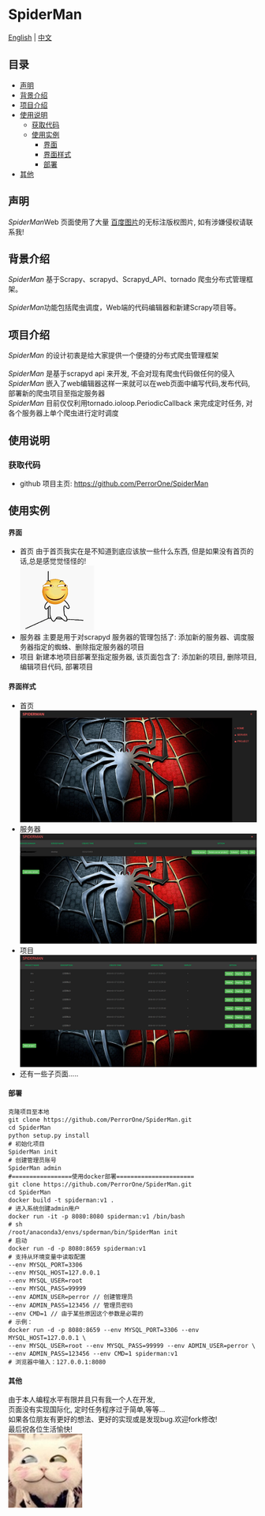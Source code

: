 # SpiderMan 
<a href="EN_README.md">English</a> | <a href="README.md">中文</a><br>
## 目录  
* [声明](#声明)  
* [背景介绍](#背景介绍)  
* [项目介绍](#项目介绍)  
* [使用说明](#使用说明)  
  * [获取代码](#获取代码)  
  * [使用实例](#使用实例)  
       * [界面](#界面介绍)  
       * [界面样式](#界面样式)
       * [部署](#部署)  
* [其他](#其他)  
  
<a name="声明"></a>  
## 声明   
*SpiderMan*Web 页面使用了大量 <a href="http://image.baidu.com/">百度图片</a>的无标注版权图片, 如有涉嫌侵权请联系我!
<a name="背景介绍"></a>  
## 背景介绍  
  
*SpiderMan* 基于Scrapy、scrapyd、Scrapyd_API、tornado 爬虫分布式管理框架。<br/>  
*SpiderMan*功能包括爬虫调度，Web端的代码编辑器和新建Scrapy项目等。
  
<a name="项目介绍"></a>  
## 项目介绍  
*SpiderMan* 的设计初衷是给大家提供一个便捷的分布式爬虫管理框架<br>  
*SpiderMan* 是基于scrapyd api 来开发, 不会对现有爬虫代码做任何的侵入<br>
*SpiderMan* 嵌入了web编辑器这样一来就可以在web页面中编写代码,发布代码,部署新的爬虫项目至指定服务器 <br>
*SpiderMan* 目前仅仅利用tornado.ioloop.PeriodicCallback 来完成定时任务, 对各个服务器上单个爬虫进行定时调度<br>
  
<a name="使用说明"></a>  
## 使用说明  
  
<a name="获取代码"></a>  
### 获取代码  
  
* github 项目主页: <https://github.com/PerrorOne/SpiderMan>  
  
  
<a name="使用实例"></a>  
## 使用实例
#### 界面  
* 首页 由于首页我实在是不知道到底应该放一些什么东西, 但是如果没有首页的话,总是感觉觉怪怪的!<br> ![Shurnim icon](SpiderMan/server/web/templates/static/images/readme/haipa.png)  
* 服务器 主要是用于对scrapyd 服务器的管理包括了: 添加新的服务器、调度服务器指定的蜘蛛、删除指定服务器的项目
* 项目 新建本地项目部署至指定服务器, 该页面包含了: 添加新的项目, 删除项目, 编辑项目代码, 部署项目

#### 界面样式
* 首页 <br> ![Shurnim icon](SpiderMan/server/web/templates/static/images/readme/home.png)
* 服务器 <br> ![Shurnim icon](SpiderMan/server/web/templates/static/images/readme/server.png)
* 项目<br>![Shurnim icon](SpiderMan/server/web/templates/static/images/readme/project.png)
* 还有一些子页面.....

#### 部署
```
克隆项目至本地
git clone https://github.com/PerrorOne/SpiderMan.git
cd SpiderMan
python setup.py install
# 初始化项目
SpiderMan init
# 创建管理员账号
SpiderMan admin
#=================使用docker部署======================
git clone https://github.com/PerrorOne/SpiderMan.git
cd SpiderMan
docker build -t spiderman:v1 .
# 进入系统创建admin用户
docker run -it -p 8080:8080 spiderman:v1 /bin/bash
# sh
/root/anaconda3/envs/spderman/bin/SpiderMan init
# 启动
docker run -d -p 8080:8659 spiderman:v1
# 支持从环境变量中读取配置
--env MYSQL_PORT=3306
--env MYSQL_HOST=127.0.0.1
--env MYSQL_USER=root
--env MYSQL_PASS=99999
--env ADMIN_USER=perror // 创建管理员
--env ADMIN_PASS=123456 // 管理员密码
--env CMD=1 // 由于某些原因这个参数是必需的
# 示例：
docker run -d -p 8080:8659 --env MYSQL_PORT=3306 --env MYSQL_HOST=127.0.0.1 \
--env MYSQL_USER=root --env MYSQL_PASS=99999 --env ADMIN_USER=perror \
--env ADMIN_PASS=123456 --env CMD=1 spiderman:v1
# 浏览器中输入：127.0.0.1:8080
```

#### 其他

由于本人编程水平有限并且只有我一个人在开发,<br>
页面没有实现国际化, 定时任务程序过于简单,等等...<br>
如果各位朋友有更好的想法、更好的实现或是发现bug.欢迎fork修改!<br>
最后祝各位生活愉快!<br> ![Shurnim icon](SpiderMan/server/web/templates/static/images/readme/end.jpg)
